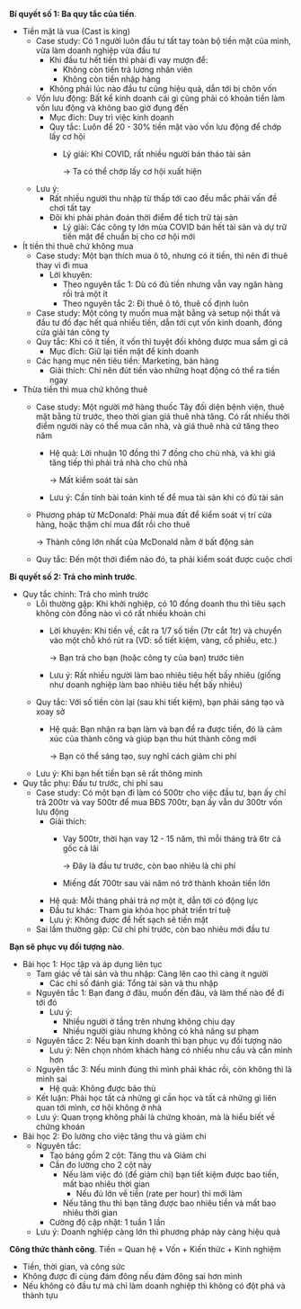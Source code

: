 **Bí quyết số 1: Ba quy tắc của tiền**.
* Tiền mặt là vua (Cast is king)
    * Case study: Có 1 người luôn đầu tư tất tay toàn bộ tiền mặt của mình, vừa làm doanh nghiệp vừa đầu tư
        * Khi đầu tư hết tiền thì phải đi vay mượn để:
            * Không còn tiền trả lương nhân viên
            * Không còn tiền nhập hàng
        * Không phải lúc nào đầu tư cũng hiệu quả, dẫn tới bị chôn vốn
    * Vốn lưu động: Bất kể kinh doanh cái gì cũng phải có khoản tiền làm vốn lưu động và không bao giờ đụng đến
        * Mục đích: Duy trì việc kinh doanh
        * Quy tắc: Luôn để 20 - 30% tiền mặt vào vốn lưu động để chớp lấy cơ hội
            * Lý giải: Khi COVID, rất nhiều người bán tháo tài sản

                $\to$ Ta có thể chớp lấy cơ hội xuất hiện
    * Lưu ý: 
        * Rất nhiều người thu nhập từ thấp tới cao đều mắc phải vấn đề chơi tất tay
        * Đôi khi phải phán đoán thời điểm để tích trữ tài sản
            * Lý giải: Các công ty lớn mùa COVID bán hết tài sản và dự trữ tiền mặt để chuẩn bị cho cơ hội mới
* Ít tiền thì thuê chứ không mua
    * Case study: Một bạn thích mua ô tô, nhưng có ít tiền, thì nên đi thuê thay vì đi mua
        * Lời khuyên: 
            * Theo nguyên tắc 1: Dù có đủ tiền nhưng vẫn vay ngân hàng rồi trả một ít
            * Theo nguyên tắc 2: Đi thuê ô tô, thuê cố định luôn
    * Case study: Một công ty muốn mua mặt bằng và setup nội thất và đầu tư đồ đạc hết quá nhiều tiền, dẫn tới cụt vốn kinh doanh, đóng cửa giải tán công ty
    * Quy tắc: Khi có ít tiền, ít vốn thì tuyệt đối không được mua sắm gì cả
        * Mục đích: Giữ lại tiền mặt để kinh doanh
    * Các hạng mục nên tiêu tiền: Marketing, bán hàng
        * Giải thích: Chỉ nên đút tiền vào những hoạt động có thể ra tiền ngay
* Thừa tiền thì mua chứ không thuê
    * Case study: Một người mở hàng thuốc Tây đối diện bệnh viện, thuê mặt bằng từ trước, theo thời gian giá thuê nhà tăng. Có rất nhiều thời điểm người này có thể mua căn nhà, và giá thuê nhà cứ tăng theo năm
        * Hệ quả: Lời nhuận 10 đồng thì 7 đồng cho chủ nhà, và khi giá tăng tiếp thì phải trả nhà cho chủ nhà

            $\to$ Mất kiểm soát tài sản
        * Lưu ý: Cần tính bài toán kinh tế để mua tài sản khi có đủ tài sản
    * Phương pháp từ McDonald: Phải mua đất để kiểm soát vị trí cửa hàng, hoặc thậm chí mua đất rồi cho thuê

        $\to$ Thành công lớn nhất của McDonald nằm ở bất động sản
    * Quy tắc: Đến một thời điểm nào đó, ta phải kiểm soát được cuộc chơi

**Bi quyết số 2: Trả cho mình trước**.
* Quy tắc chính: Trả cho mình trước
    * Lỗi thường gặp: Khi khởi nghiệp, có 10 đồng doanh thu thì tiêu sạch không còn đồng nào vì có rất nhiều khoản chi
        * Lời khuyên: Khi tiền về, cắt ra 1/7 số tiền (7tr cắt 1tr) và chuyển vào một chỗ khó rút ra (VD: sổ tiết kiệm, vàng, cổ phiếu, etc.)

            $\to$ Bạn trả cho bạn (hoặc công ty của bạn) trước tiên
        * Lưu ý: Rất nhiều người làm bao nhiêu tiêu hết bấy nhiêu (giống như doanh nghiệp làm bao nhiêu tiêu hết bấy nhiêu)
    * Quy tắc: Với số tiền còn lại (sau khi tiết kiệm), bạn phải sáng tạo và xoay sở
        * Hệ quả: Bạn nhận ra bạn làm và bạn để ra được tiền, đó là cảm xúc của thành công và giúp bạn thu hút thành công mới

            $\to$ Bạn có thể sáng tạo, suy nghĩ cách giảm chi phí
    * Lưu ý: Khi bạn hết tiền bạn sẽ rất thông minh
* Quy tắc phụ: Đầu tư trước, chi phí sau
    * Case study: Có một bạn đi làm có 500tr cho việc đầu tư, bạn ấy chỉ trả 200tr và vay 500tr để mua BĐS 700tr, bạn ấy vẫn dư 300tr vốn lưu động
        * Giải thích: 
            * Vay 500tr, thời hạn vay 12 - 15 năm, thì mỗi tháng trả 6tr cả gốc cả lãi

                $\to$ Đây là đầu tư trước, còn bao nhiêu là chi phí
            * Miếng đất 700tr sau vài năm nó trở thành khoản tiền lớn
        * Hệ quả: Mỗi tháng phải trả nợ một ít, dẫn tới có động lực
        * Đầu tư khác: Tham gia khóa học phát triển trí tuệ
        * Lưu ý: Không được để hết sạch sẽ tiền mặt
    * Sai lầm thường gặp: Cứ chi phí trước, còn bao nhiêu mới đầu tư

**Bạn sẽ phục vụ đối tượng nào**.
* Bài học 1: Học tập và áp dụng liên tục
    * Tam giác về tài sản và thu nhập: Càng lên cao thì càng ít người
        * Các chỉ số đánh giá: Tổng tài sản và thu nhập
    * Nguyên tắc 1: Bạn đang ở đâu, muốn đến đâu, và làm thế nào để đi tới đó
        * Lưu ý: 
            * Nhiều người ở tầng trên nhưng không chịu dạy
            * Nhiều người giàu nhưng không có khả năng sư phạm
    * Nguyên tắcc 2: Nếu bạn kinh doanh thì bạn phục vụ đối tượng nào
        * Lưu ý: Nên chọn nhóm khách hàng có nhiều nhu cầu và cần mình hơn
    * Nguyên tắc 3: Nếu mình đúng thì mình phải khác rồi, còn không thì là mình sai
        * Hệ quả: Không được bảo thủ
    * Kết luận: Phải học tất cả những gì cần học và tất cả những gì liên quan tới mình, cơ hội không ở nhà
    * Lưu ý: Quan trọng không phải là chứng khoán, mà là hiểu biết về chứng khoán
* Bài học 2: Đo lường cho việc tăng thu và giảm chi
    * Nguyên tắc: 
        * Tạo bảng gồm 2 cột: Tăng thu và Giảm chi
        * Cần đo lường cho 2 cột này
            * Nếu làm việc đó (để giảm chi) bạn tiết kiệm được bao tiền, mất bao nhiêu thời gian
                * Nếu đủ lớn về tiền (rate per hour) thì mới làm
            * Nếu tăng thu thì bạn tăng được bao nhiêu tiền và mất bao nhiêu thời gian
        * Cường độ cập nhật: 1 tuần 1 lần
    * Lưu ý: Doanh nghiệp càng lớn thì phương pháp này càng hiệu quả

**Công thức thành công**. Tiền = Quan hệ + Vốn + Kiến thức + Kinh nghiệm
* Tiền, thời gian, và công sức
* Không được đi cùng đám đông nếu đám đông sai hơn mình
* Nếu không có đầu tư mà chỉ làm doanh nghiệp thì không có đột phá và thành tựu